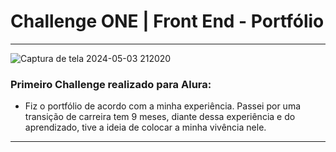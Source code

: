 # Challenge ONE | Front End - Portfólio

---

<p align="center" >

![Captura de tela 2024-05-03 212020](https://github.com/Ruansmc/Alura/assets/86540031/db856162-b44e-42da-966a-8d26b0070318)

</p>

### Primeiro Challenge realizado para Alura:

- Fiz o portfólio de acordo com a minha experiência. Passei por uma transição de carreira tem 9 meses, diante dessa experiência e do aprendizado, tive a ideia de colocar a minha vivência nele.

---
